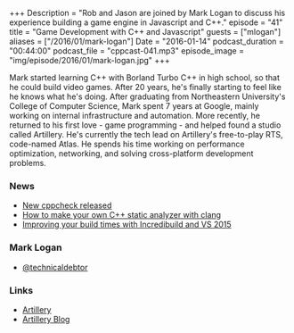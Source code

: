 +++
Description = "Rob and Jason are joined by Mark Logan to discuss his experience building a game engine in Javascript and C++."
episode = "41"
title = "Game Development with C++ and Javascript"
guests = ["mlogan"]
aliases = ["/2016/01/mark-logan"]
Date = "2016-01-14"
podcast_duration = "00:44:00"
podcast_file = "cppcast-041.mp3"
episode_image = "img/episode/2016/01/mark-logan.jpg"
+++

Mark started learning C++ with Borland Turbo C++ in high school, so that he could build video games. After 20 years, he's finally starting to feel like he knows what he's doing. After graduating from Northeastern University's College of Computer Science, Mark spent 7 years at Google, mainly working on internal infrastructure and automation. More recently, he returned to his first love - game programming - and helped found a studio called Artillery. He's currently the tech lead on Artillery's free-to-play RTS, code-named Atlas. He spends his time working on performance optimization, networking, and solving cross-platform development problems.

### News ###

 - [New cppcheck released](http://sourceforge.net/p/cppcheck/news/2016/01/cppcheck-172/)
 - [How to make your own C++ static analyzer with clang](https://ehsanakhgari.org/blog/2015-12-07/c-static-analysis-using-clang)
 - [Improving your build times with Incredibuild and VS 2015](http://blogs.msdn.com/b/visualstudio/archive/2015/11/30/improving-your-build-times-with-incredibuild-and-visual-studio-2015.aspx)
 
### Mark Logan ###

 - [@technicaldebtor](https://twitter.com/technicaldebtor)

### Links ###

 - [Artillery](https://www.artillery.com/)
 - [Artillery Blog](http://blog.artillery.com/)
